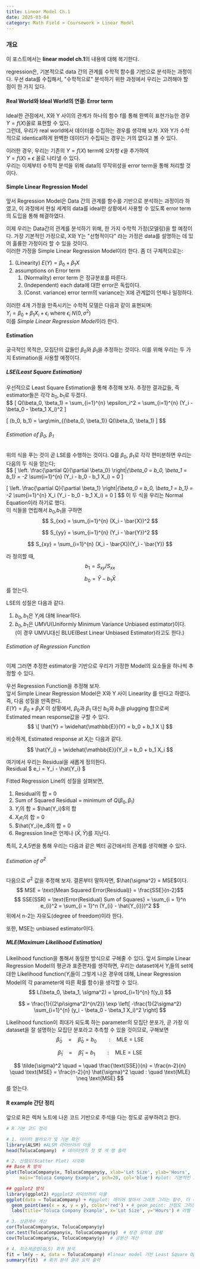```yaml
---
title: Linear Model Ch.1
date: 2025-03-04
category: Math Field > Coursework > Linear Model
---
```


### 개요  
이 포스트에서는 **linear model ch.1**의 내용에 대해 복기한다.  

regression은, 기본적으로 data 간의 관계를 수학적 함수를 기반으로 분석하는 과정이다.
우선 data를 수집해서, "수학적으로" 분석하기 위한 과정에서 우리는 고려해야 할 점이 한 가지 있다.  
  
#### Real World와 Ideal World의 연결: Error term
Ideal한 관점에서, X와 Y 사이의 관계가 하나의 함수 f를 통해 완벽히 표현가능한 경우 $Y=f(X)$꼴로 표현할 수 있다.  
그런데, 우리가 real world에서 데이터를 수집하는 경우를 생각해 보자. X와 Y가 수학적으로 identical하게 완벽한 데이터가 수집되는 경우는 거의 없다고 볼 수 있다.  
  
이러한 경우, 우리는 기존의 $Y=f(X)$ term에 오차항 $\epsilon$을 추가하여  
$Y=f(X)+ \epsilon$ 꼴로 나타낼 수 있다.  
우리는 이제부터 수학적 분석을 위해 data의 무작위성을 error term을 통해 처리할 것이다.  
  

#### Simple Linear Regression Model
앞서 Regression Model은 Data 간의 관계를 함수를 기반으로 분석하는 과정이라 하였고, 이 과정에서 현실 세계의 data를 ideal한 상황에서 사용할 수 있도록 error term의 도입을 통해 해결하였다.  
  
이제 우리는 Data간의 관계를 분석하기 위해, 한 가지 수학적 가정(모델링)을 할 예정이다. 가장 기본적인 가정으로, X와 Y는 "선형적이다" 라는 가정은 data를 설명하는 데 있어 훌륭한 가정이라 할 수 있을 것이다.  
이러한 가정을 Simple Linear Regression Model이라 한다. 좀 더 구체적으로는:
1) (Linearity) $E(Y)=\beta_0 + \beta_1 X$
2) assumptions on Error term
    1) (Normality) error term 은 정규분포를 따른다.
    2) (Independent) each data에 대한 error은 독립이다.
    3) (Const. variance) error term의 variance는 X에 관계없이 언제나 일정하다.
  
  
이러한 4개 가정을 만족시키는 수학적 모델은 다음과 같이 표현되며:  
$Y_i = \beta_0 +\beta_1 X_i +\epsilon_i$ where $\epsilon_i ~ N(0, \sigma^2)$  
이를 *Simple Linear Regression Model*이라 한다.  
  


#### Estimation
궁극적인 목적은, 모집단의 값들인 $\beta_0$와 $\beta_1$을 추정하는 것이다. 이를 위해 우리는 두 가지 Estimation을 사용할 예정이다.  
  

  
##### LSE(Least Square Estimation)
우선적으로 Least Square Estimation을 통해 추정해 보자. 추정한 결과값들, 즉 estimator들은 각각 $b_0,b_1$로 두겠다.  
$$
\[
Q(\beta_0, \beta_1) = \sum_{i=1}^{n} \epsilon_i^2 = \sum_{i=1}^{n} (Y_i - \beta_0 - \beta_1 X_i)^2
\]
  
  
\[
(b_0, b_1) = \arg\min_{(\beta_0, \beta_1)} Q(\beta_0, \beta_1)
\]
$$
  

###### Estimation of $\beta_0$, $\beta_1$  
위의 식을 푸는 것이 곧 LSE를 수행하는 것이다. 
Q를 $\beta_0$, $\beta_1$로 각각 편미분하면 우리는 다음의 두 식을 얻는다;  
$$
\[
\left. \frac{\partial Q}{\partial \beta_0} \right|_{\beta_0 = b_0, \beta_1 = b_1} 
= -2 \sum_{i=1}^{n} (Y_i - b_0 - b_1 X_i) = 0
\]

\[
\left. \frac{\partial Q}{\partial \beta_1} \right|_{\beta_0 = b_0, \beta_1 = b_1} 
= -2 \sum_{i=1}^{n} X_i (Y_i - b_0 - b_1 X_i) = 0
\]
$$
이 두 식을 우리는 Normal Equation이라 하기로 했다.  
이 식들을 연립해서 $b_0$,$b_1$을 구하면 
$$
S_{xx} = \sum_{i=1}^{n} (X_i - \bar{X})^2
$$

$$
S_{yy} = \sum_{i=1}^{n} (Y_i - \bar{Y})^2
$$

$$
S_{xy} = \sum_{i=1}^{n} (X_i - \bar{X})(Y_i - \bar{Y})
$$
  
라 정의할 때,  
$$
b_1 = S_{xy} / S_{xx}
$$

$$
b_0 = \bar{Y} - b_1 \bar{X}
$$
를 얻는다.

LSE의 성질은 다음과 같다.
1) $b_0,b_1$은 $Y_i$에 대해 linear하다.
2) $b_0,b_1$은 UMVU(Uniformly Minimum Variance Unbiased estimator)이다. (이 경우 UMVU대신 BLUE(Best Linear Unbiased Estimator)라고도 한다.)


###### Estimation of Regression Function
이제 그러면 추정한 estimator을 기반으로 우리가 가정한 Model의 요소들을 하나씩 추정할 수 있다.  
  
우선 Regression Function을 추정해 보자.  
앞서 Simple Linear Regression Model은 X와 Y 사이 Linearlity 를 띤다고 하였다. 즉, 다음 성질을 만족한다.  
$E(Y) = \beta_0 + \beta_1 X$
이 상황에서, $\beta_0$과 $\beta_1$ 대신 $b_0$와 $b_1$을 plugging 함으로써 Estimated mean response값을 구할 수 있다.  
$$
\[
\hat{Y} = \widehat{\mathbb{E}}(Y) = b_0 + b_1 X
\]
$$

비슷하게, Estimated response at $X_i$는 다음과 같다.  
$$
\hat{Y_i} = \widehat{\mathbb{E}}(Y_i) = b_0 + b_1 X_i
$$
  
여기에서 우리는 Residual을 새롭게 정의한다.  
Residual $ e_i = Y_i - \hat{Y_i} $  
  
  
Fitted Regression Line의 성질을 살펴보면,  
1) Residual의 합 = 0  
2) Sum of Squared Residual = minimum of $Q(\beta_0, \beta_1)$  
3) $Y_i$의 합 = $\hat{Y_i}$의 합  
4) $X_{i}e_{i}$의 합 = 0  
5) $\hat{Y_i}e_i$의 합 = 0  
6) Regression line은 언제나 $(\bar{X},\bar{Y})$를 지난다.  
  
특히, 2,4,5번을 통해 우리는 다음과 같은 벡터 공간에서의 관계를 생각해볼 수 있다.  


###### Estimation of $\sigma^2$
다음으로 $\sigma^2$ 값을 추정해 보자.
결론부터 말하자면, $\hat{\sigma^2} = MSE$이다.  
$$ MSE = \text{Mean Squared Error(Residual)} = \frac{SSE}{n-2}$$
$$ SSE(SSR) = \text{Error(Residual) Sum of Squares} = \sum_{i = 1}^n e_{i}^2 = \sum_{i = 1}^n (Y_{i} - \hat{Y_{i}})^2
$$
위에서 n-2는 자유도(degree of freedom)이라 한다.  

또한, MSE는 unbiased estimator이다.

##### MLE(Maximum Likelihood Estimation)
Likelihood function을 통해서 동일한 방식으로 구해줄 수 있다. 
앞서 Simple Linear Regression Model의 평균과 표준편차를 생각하면, 우리는 dataset에서 $Y_i$들의 set에 대한 Likelihood function($Y_i$들이 그렇게 나온 경우에 대해, Linear Regression Model의 각 parameter에 따른 확률 함수)을 생각할 수 있다.  
$$
L(\beta_0, \beta_1, \sigma^2) = \prod_{i=1}^{n} f(y_i)
$$
  
$$
= \frac{1}{(2\pi\sigma^2)^{n/2}} \exp \left[ -\frac{1}{2\sigma^2} \sum_{i=1}^{n} (y_i - \beta_0 - \beta_1 X_i)^2 \right]
$$
  
  
  
Likelihood function이 최대가 되도록 하는 parameter의 모집단 분포가, 곧 가장 이 dataset을 잘 설명하는 모집단 분포라고 추측할 수 있을 것이므로, 구해보면  
$$
\tilde{\beta}_0 \quad = \quad \hat{\beta}_0 = b_0 \quad \quad : \quad \text{MLE} = \text{LSE}
$$

$$
\tilde{\beta}_1 \quad = \quad \hat{\beta}_1 = b_1 \quad \quad : \quad \text{MLE} = \text{LSE}
$$

$$
\tilde{\sigma}^2 \quad = \quad \frac{\text{SSE}}{n} = \frac{n-2}{n} \quad \text{MSE} = \frac{n-2}{n} \hat{\sigma}^2 \quad : \quad \text{MLE} \neq \text{MSE}
$$
를 얻는다.  

#### R example 간단 정리

앞으로 R은 렉처 노트에 나온 코드 기반으로 주석을 다는 정도로 공부하려고 한다.

```r
# R 기본 코드 정리

# 1. 데이터 불러오기 및 기본 확인
library(ALSM) #ALSM 라이브러리 이용
head(TolucaCompany)  # 데이터셋의 첫 몇 개 행 출력

# 2. 산점도(Scatter Plot) 시각화
## Base R 방식
plot(TolucaCompany$x, TolucaCompany$y, xlab='Lot Size', ylab='Hours',
     main='Toluca Company Example', pch=20, col='blue') #plot: 기본적인 그래프 그리는 함수. x축값, y축값, x축 label, y축 label, 제목, 점 모양

## ggplot2 방식
library(ggplot2) #ggplot2 라이브러리 이용
ggplot(data = TolucaCompany) + #ggplot: 레이어 쌓아서 그래프 그리는 함수, 더 복잡하지만 훨씬 깔끔하고 강력한 시각화 기능 제공 / ggplot 객체 생성 및 객체(리스트의 배열) 중 data 리스트에 TolucaCompany data 로드
  geom_point(aes(x = x, y = y), color='red') + # geom_point: 산점도 그리는 함수, aes: x값과 y값 선택 함수
  labs(title='Toluca Company Example', x='Lot Size', y='Hours') # 라벨 이름 할당 함수

# 3. 상관계수 계산
cor(TolucaCompany$x, TolucaCompany$y)
cor.test(TolucaCompany$x, TolucaCompany$y)  # 상관 유의성 검정
cov(TolucaCompany$x, TolucaCompany$y)  # 공분산 계산

# 4. 최소제곱법(OLS) 회귀 분석
fit = lm(y ~ x, data = TolucaCompany) #linear model 기반 Least Square Opt. 수행 및 fit에 저장
summary(fit)  # 회귀 분석 결과 요약 출력

```